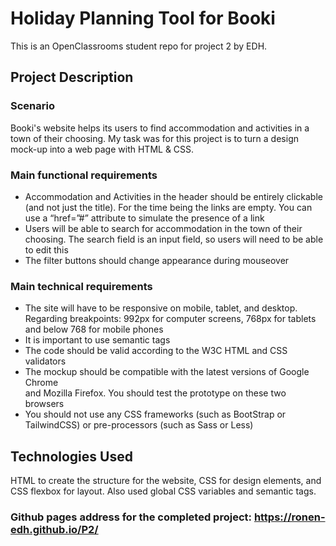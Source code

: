 # Holiday Planning Tool for Booki

This is an OpenClassrooms student repo for project 2 by EDH.

## Project Description

### Scenario 

Booki's website helps its users to find accommodation and activities in a town of their choosing.
My task was for this project is to turn a design mock-up into a web page with HTML & CSS.

### Main functional requirements
- Accommodation and Activities in the header should be entirely
clickable (and not just the title). For the time being the links are
empty. You can use a “href=”#” attribute to simulate the presence of
a link
- Users will be able to search for accommodation in the town of their
choosing. The search field is an input field, so users will need to be
able to edit this
- The filter buttons should change appearance during mouseover

### Main technical requirements
- The site will have to be responsive on mobile, tablet, and desktop.  
Regarding breakpoints: 992px for computer screens, 768px for tablets
and below 768 for mobile phones
- It is important to use semantic tags
- The code should be valid according to the W3C HTML and CSS validators
- The mockup should be compatible with the latest versions of Google Chrome  
and Mozilla Firefox. You should test the prototype on these two browsers
- You should not use any CSS frameworks (such as BootStrap or TailwindCSS) or pre-processors (such as Sass or Less)

## Technologies Used 

HTML to create the structure for the website, CSS for design elements, and CSS flexbox for layout.
Also used global CSS variables and semantic tags.

### Github pages address for the completed project: https://ronen-edh.github.io/P2/

